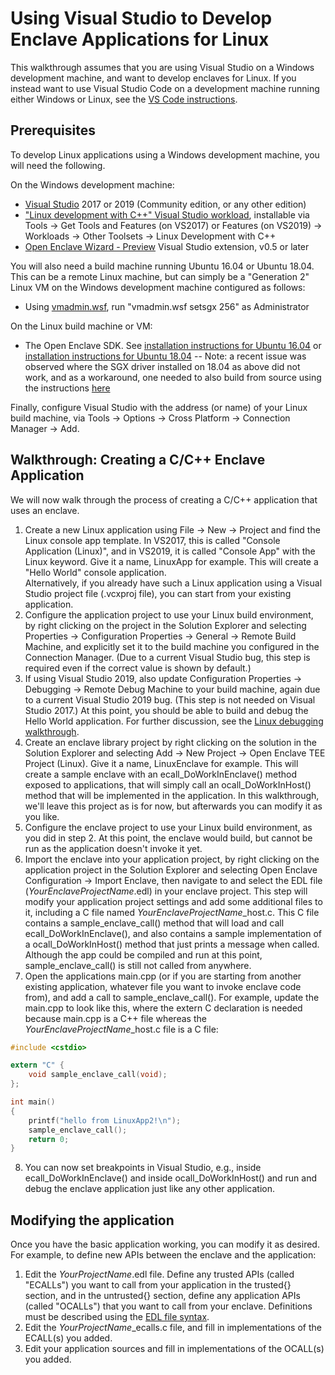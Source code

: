 # Using Visual Studio to Develop Enclave Applications for Linux

This walkthrough assumes that you are using Visual Studio on a Windows development
machine, and want to develop enclaves for Linux.  If you instead want to use Visual
Studio Code on a development machine running either Windows or Linux, see the
[VS Code instructions](https://github.com/microsoft/openenclave/blob/feature.new_platforms/new_platforms/vscode-extension/README.md).

## Prerequisites

To develop Linux applications using a Windows development machine, you will need the following.

On the Windows development machine:

- [Visual Studio](https://visualstudio.microsoft.com/downloads/) 2017 or 2019
  (Community edition, or any other edition)
- ["Linux development with C++" Visual Studio workload](https://devblogs.microsoft.com/cppblog/linux-development-with-c-in-visual-studio/),
  installable via Tools -> Get Tools and Features (on VS2017) or Features (on VS2019) ->
  Workloads -> Other Toolsets -> Linux Development with C++
- [Open Enclave Wizard - Preview](https://marketplace.visualstudio.com/items?itemName=MS-TCPS.OpenEnclaveSDK-VSIX)
  Visual Studio extension, v0.5 or later

You will also need a build machine running Ubuntu 16.04 or Ubuntu 18.04.  This can be
a remote Linux machine, but can simply be a "Generation 2" Linux VM on the Windows
development machine contigured as follows:

- Using [vmadmin.wsf](https://microsoft.visualstudio.com/OS/_git/os?path=%2Fvm%2Ftest%2Fperf%2Fvmphu%2Fscripts%2Fvmadmin%2Fvmadmin.wsf&version=GBofficial%2Frsmaster), run "vmadmin.wsf setsgx <vmname> 256" as Administrator

On the Linux build machine or VM:

- The Open Enclave SDK.  See [installation instructions for Ubuntu 16.04](https://github.com/microsoft/openenclave/blob/master/docs/GettingStartedDocs/install_oe_sdk-Ubuntu_16.04.md)
  or [installation instructions for Ubuntu 18.04](https://github.com/microsoft/openenclave/blob/master/docs/GettingStartedDocs/install_oe_sdk-Ubuntu_18.04.md)
-- Note: a recent issue was observed where the SGX driver installed on 18.04 as above
   did not work, and as a workaround, one needed to also build from source using the instructions
   [here](https://github.com/microsoft/openenclave/blob/master/docs/GettingStartedDocs/Contributors/building_oe_sdk.md)

Finally, configure Visual Studio with the address (or name) of your Linux build machine,
via Tools -> Options -> Cross Platform -> Connection Manager -> Add.

## Walkthrough: Creating a C/C++ Enclave Application

We will now walk through the process of creating a C/C++ application that uses an enclave.

1. Create a new Linux application using File -> New -> Project and find the Linux console
   app template.  In VS2017, this is called "Console Application (Linux)", and in VS2019,
   it is called "Console App" with the Linux keyword.  Give it a name, LinuxApp for example.
   This will create a "Hello World" console application.  
   Alternatively, if you already have such a Linux application using a Visual Studio project
   file (.vcxproj file), you can start from your existing application.
2. Configure the application project to use your Linux build environment, by right clicking
   on the project in the Solution Explorer and selecting Properties -> Configuration
   Properties -> General -> Remote Build Machine, and explicitly set it to the build machine
   you configured in the Connection Manager.  (Due to a current Visual Studio bug, this step
   is required even if the correct value is shown by default.)
3. If using Visual Studio 2019, also update Configuration Properties -> Debugging -> Remote
   Debug Machine to your build machine, again due to a current Visual Studio 2019 bug.
   (This step is not needed on Visual Studio 2017.)  At this point, you should be able to
   build and debug the Hello World application. For further discussion, see the
   [Linux debugging walkthrough](https://docs.microsoft.com/en-us/cpp/linux/deploy-run-and-debug-your-linux-project?view=vs-2019).
4. Create an enclave library project by right clicking on the solution in the Solution Explorer
   and selecting Add -> New Project -> Open Enclave TEE Project (Linux).   Give it a name,
   LinuxEnclave for example.  This will create a sample enclave with an ecall\_DoWorkInEnclave()
   method exposed to applications, that will simply call an ocall\_DoWorkInHost() method that
   will be implemented in the application.   In this walkthrough, we'll leave this project
   as is for now, but afterwards you can modify it as you like.
5. Configure the enclave project to use your Linux build environment, as you did in step 2.
   At this point, the enclave would build, but cannot be run as the application doesn't
   invoke it yet.
6. Import the enclave into your application project, by right clicking on the application
   project in the Solution Explorer and selecting Open Enclave Configuration -> Import Enclave,
   then navigate to and select the EDL file (_YourEnclaveProjectName_.edl) in your enclave project.
   This step will modify your application project settings and add some additional files to it,
   including a C file named _YourEnclaveProjectName_\_host.c.  This C file contains a
   sample\_enclave\_call() method that will load and call
   ecall\_DoWorkInEnclave(), and also contains a sample implementation of a ocall\_DoWorkInHost()
   method that just prints a message when called.  Although the app could be compiled and run
   at this point, sample\_enclave\_call() is still not called from anywhere.
7. Open the applications main.cpp (or if you are starting from another existing application,
   whatever file you want to invoke enclave code from), and add a call to sample\_enclave\_call().
   For example, update the main.cpp to look like this, where the extern C declaration is needed
   because main.cpp is a C++ file whereas the _YourEnclaveProjectName_\_host.c file is a C file:
```C
#include <cstdio>

extern "C" {
    void sample_enclave_call(void);
};

int main()
{
    printf("hello from LinuxApp2!\n");
    sample_enclave_call();
    return 0;
}
```
8. You can now set breakpoints in Visual Studio, e.g., inside ecall\_DoWorkInEnclave() and inside
   ocall\_DoWorkInHost() and run and debug the enclave application just like any other application.

## Modifying the application

Once you have the basic application working, you can modify it as desired.  For example, to
define new APIs between the enclave and the application:

1. Edit the _YourProjectName_.edl file. Define any trusted APIs (called "ECALLs") you
   want to call from your application in the trusted{} section, and in the untrusted{}
   section, define any application APIs (called "OCALLs") that you want to call from
   your enclave.  Definitions must be described using the
   [EDL file syntax](https://software.intel.com/en-us/sgx-sdk-dev-reference-enclave-definition-language-file-syntax).
2. Edit the _YourProjectName_\_ecalls.c file, and fill in implementations of the ECALL(s) you added.
3. Edit your application sources and fill in implementations of the OCALL(s) you added.


